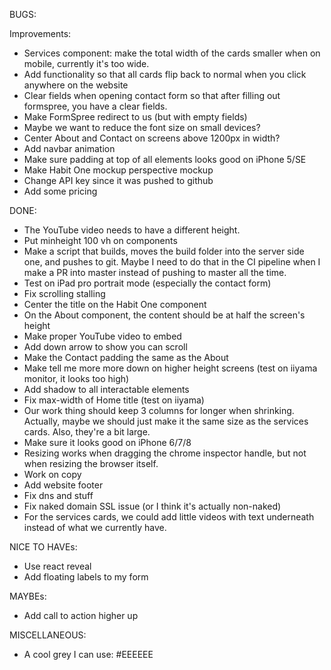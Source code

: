 BUGS:

Improvements:

- Services component: make the total width of the cards smaller when on mobile,
  currently it's too wide.
- Add functionality so that all cards flip back to normal when you click anywhere on the website
- Clear fields when opening contact form so that after filling out formspree, you have a clear fields.
- Make FormSpree redirect to us (but with empty fields) 
- Maybe we want to reduce the font size on small devices?
- Center About and Contact on screens above 1200px in width?
- Add navbar animation
- Make sure padding at top of all elements looks good on iPhone 5/SE
- Make Habit One mockup perspective mockup
- Change API key since it was pushed to github
- Add some pricing

DONE:

- The YouTube video needs to have a different height.
- Put minheight 100 vh on components
- Make a script that builds, moves the build folder into the server side one, and pushes to git. Maybe I need to
  do that in the CI pipeline when I make a PR into master instead of pushing to master all the time.
- Test on iPad pro portrait mode (especially the contact form)
- Fix scrolling stalling
- Center the title on the Habit One component
- On the About component, the content should be at half the screen's height
- Make proper YouTube video to embed
- Add down arrow to show you can scroll
- Make the Contact padding the same as the About
- Make tell me more more down on higher height screens (test on iiyama monitor, it looks too high)
- Add shadow to all interactable elements
- Fix max-width of Home title (test on iiyama)
- Our work thing should keep 3 columns for longer when shrinking. Actually, maybe we should just make it the same size as the services cards. Also, they're a bit large.
- Make sure it looks good on iPhone 6/7/8
- Resizing works when dragging the chrome inspector handle, but not when resizing the browser itself.
- Work on copy
- Add website footer
- Fix dns and stuff
- Fix naked domain SSL issue (or I think it's actually non-naked)
- For the services cards, we could add little videos with text underneath instead of what we currently have. 

NICE TO HAVEs:

- Use react reveal
- Add floating labels to my form

MAYBEs:

- Add call to action higher up

MISCELLANEOUS:

- A cool grey I can use: #EEEEEE
